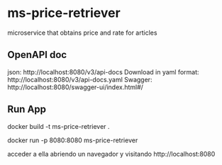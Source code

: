 # ms-price-retriever
microservice that obtains price and rate for articles

## OpenAPI doc

json: http://localhost:8080/v3/api-docs
Download in yaml format: http://localhost:8080/v3/api-docs.yaml
Swagger: http://localhost:8080/swagger-ui/index.html#/

## Run App

docker build -t ms-price-retriever .

docker run -p 8080:8080 ms-price-retriever

acceder a ella abriendo un navegador y visitando http://localhost:8080 